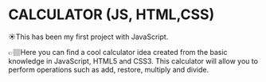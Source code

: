 # CALCULATOR (JS, HTML,CSS)
☀️This has been my first project with JavaScript.

👉🏽Here you can find a cool calculator idea created from the basic knowledge in JavaScript, HTML5 and CSS3. This calculator will allow you to perform operations such as add, restore, multiply and divide.
